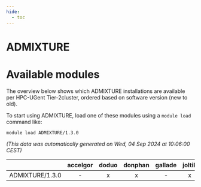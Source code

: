 ```yaml
---
hide:
  - toc
---
```


ADMIXTURE
=========

# Available modules


The overview below shows which ADMIXTURE installations are available per HPC-UGent Tier-2cluster, ordered based on software version (new to old).

To start using ADMIXTURE, load one of these modules using a `module load` command like:

```shell
module load ADMIXTURE/1.3.0
```

*(This data was automatically generated on Wed, 04 Sep 2024 at 10:06:00 CEST)*  

| |accelgor|doduo|donphan|gallade|joltik|shinx|skitty|
| :---: | :---: | :---: | :---: | :---: | :---: | :---: | :---: |
|ADMIXTURE/1.3.0|-|x|x|-|x|-|x|
